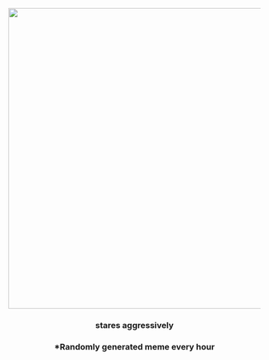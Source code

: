 <p align="center">
        <img src="https://i.redd.it/8fysl2mgb4f91.gif" width="600" height="600">
        </p>
        <h3 align="center">stares aggressively</h3>
        <h3 align="center">*Randomly generated meme every hour</h3>
    